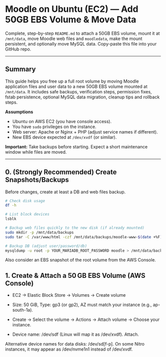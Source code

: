 # Moodle on Ubuntu (EC2) — Add 50GB EBS Volume & Move Data
Complete, step-by-step `README.md` to attach a 50GB EBS volume, mount it at `/mnt/data`, move Moodle web files and `moodledata`, make the mount persistent, and optionally move MySQL data. Copy-paste this file into your GitHub repo.

---

## Summary
This guide helps you free up a full root volume by moving Moodle application files and user data to a new 50GB EBS volume mounted at `/mnt/data`. It includes safe backups, verification steps, permission fixes, fstab persistence, optional MySQL data migration, cleanup tips and rollback steps.

**Assumptions**
- Ubuntu on AWS EC2 (you have console access).
- You have `sudo` privileges on the instance.
- Web server: Apache or Nginx + PHP (adjust service names if different).
- New EBS device expected at `/dev/xvdf` (or similar).

**Important:** Take backups before starting. Expect a short maintenance window while files are moved.

---

## 0. (Strongly Recommended) Create Snapshots/Backups

Before changes, create at least a DB and web files backup.
```bash
# Check disk usage
df -h

# List block devices
lsblk

# Backup web files quickly to the new disk (if already mounted)
sudo mkdir -p /mnt/data/backups
sudo tar -C /var/www/html -czf /mnt/data/backups/moodle-www-$(date +%F).tar.gz moodle

# Backup DB (adjust user/password/db)
mysqldump -u root -p YOUR_MARIADB_ROOT_PASSWORD moodle > /mnt/data/backups/moodle-db-$(date +%F).sql
```
Also consider an EBS snapshot of the root volume from the AWS Console.

## 1. Create & Attach a 50 GB EBS Volume (AWS Console)

- EC2 → Elastic Block Store → Volumes → Create volume

- Size: 50 GiB, Type: gp3 (or gp2), AZ must match your instance (e.g., ap-south-1a).

- Create → Select the volume → Actions → Attach volume → Choose your instance.

- Device name: /dev/sdf (Linux will map it as /dev/xvdf). Attach.

Alternative device names for data disks: /dev/sd[f-p]. On some Nitro instances, it may appear as /dev/nvme1n1 instead of /dev/xvdf.
